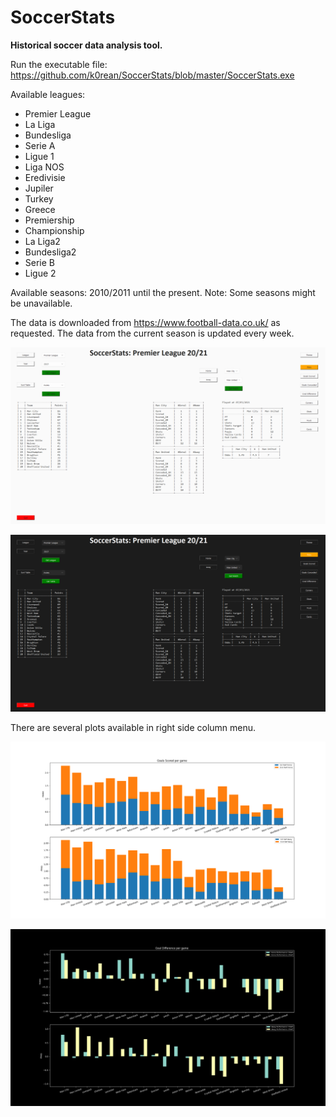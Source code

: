 # SoccerStats

**Historical soccer data analysis tool.**

Run the executable file: https://github.com/k0rean/SoccerStats/blob/master/SoccerStats.exe


Available leagues:
- Premier League
- La Liga
- Bundesliga
- Serie A
- Ligue 1
- Liga NOS
- Eredivisie
 - Jupiler 
 - Turkey 
 - Greece 
 - Premiership 
 - Championship 
 - La Liga2 
 - Bundesliga2
 - Serie B 
 - Ligue 2

Available seasons: 2010/2011 until the present. Note: Some seasons might be unavailable.

The data is downloaded from https://www.football-data.co.uk/ as requested. The data from the current season is updated every week.

![Image of Preview](https://github.com/k0rean/SoccerStats/blob/master/images/preview.png)

![Image of Dark Mode Preview](https://github.com/k0rean/SoccerStats/blob/master/images/dark_preview.png)

There are several plots available in right side column menu.

![Image of Goals Scored](https://github.com/k0rean/SoccerStats/blob/master/images/scored.png)

![Image of Goal Diff](https://github.com/k0rean/SoccerStats/blob/master/images/dark_diff.png)
